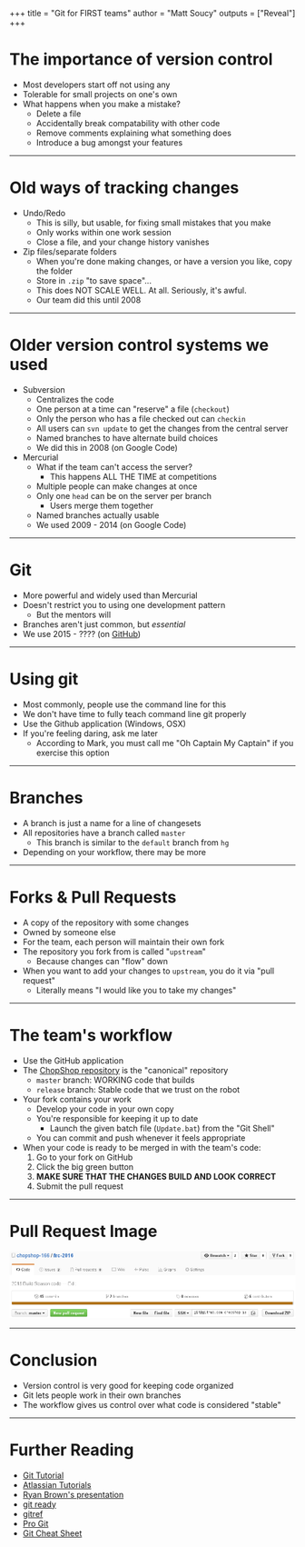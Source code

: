 +++
title = "Git for FIRST teams"
author = "Matt Soucy"
outputs = ["Reveal"]
+++

# The importance of version control

- Most developers start off not using any
- Tolerable for small projects on one's own
- What happens when you make a mistake?
	- Delete a file
	- Accidentally break compatability with other code
	- Remove comments explaining what something does
	- Introduce a bug amongst your features

---

# Old ways of tracking changes

- Undo/Redo
	- This is silly, but usable, for fixing small mistakes that you make
	- Only works within one work session
	- Close a file, and your change history vanishes
- Zip files/separate folders
	- When you're done making changes, or have a version you like, copy the folder
	- Store in `.zip` "to save space"...
	- This does NOT SCALE WELL. At all. Seriously, it's awful.
	- Our team did this until 2008

---

# Older version control systems we used

- Subversion
	- Centralizes the code
	- One person at a time can "reserve" a file (`checkout`)
	- Only the person who has a file checked out can `checkin`
	- All users can `svn update` to get the changes from the central server
	- Named branches to have alternate build choices
	- We did this in 2008 (on Google Code)
- Mercurial
	- What if the team can't access the server?
		- This happens ALL THE TIME at competitions
	- Multiple people can make changes at once
	- Only one `head` can be on the server per branch
		- Users merge them together
	- Named branches actually usable
	- We used 2009 - 2014 (on Google Code)

---

# Git

- More powerful and widely used than Mercurial
- Doesn't restrict you to using one development pattern
	- But the mentors will
- Branches aren't just common, but *essential*
- We use 2015 - ???? (on [GitHub][])

---

# Using git

- Most commonly, people use the command line for this
- We don't have time to fully teach command line git properly
- Use the Github application (Windows, OSX)
- If you're feeling daring, ask me later
	- According to Mark, you must call me "Oh Captain My Captain" if you exercise this option

---

# Branches

- A branch is just a name for a line of changesets
- All repositories have a branch called `master`
	- This branch is similar to the `default` branch from `hg`
- Depending on your workflow, there may be more

---

# Forks & Pull Requests

- A copy of the repository with some changes
- Owned by someone else
- For the team, each person will maintain their own fork
- The repository you fork from is called "`upstream`"
	- Because changes can "flow" down
- When you want to add your changes to `upstream`, you do it via "pull request"
	- Literally means "I would like you to take my changes"

---

# The team's workflow

- Use the GitHub application
- The [ChopShop repository][] is the "canonical" repository
	- `master` branch: WORKING code that builds
	- `release` branch: Stable code that we trust on the robot
- Your fork contains your work
	- Develop your code in your own copy
	- You're responsible for keeping it up to date
		- Launch the given batch file (`Update.bat`) from the "Git Shell"
	- You can commit and push whenever it feels appropriate
- When your code is ready to be merged in with the team's code:
	1. Go to your fork on GitHub
	2. Click the big green button
	3. **MAKE SURE THAT THE CHANGES BUILD AND LOOK CORRECT**
	4. Submit the pull request

---

# Pull Request Image

![Pull Request](pull-request.png)

---

# Conclusion

- Version control is very good for keeping code organized
- Git lets people work in their own branches
- The workflow gives us control over what code is considered "stable"
<!--- Version control is as easy as *fork*, *spoon*, and *knife*-->

---

# Further Reading

- [Git Tutorial](http://git-scm.com/docs/gittutorial)
- [Atlassian Tutorials](https://www.atlassian.com/git/tutorials/)
- [Ryan Brown's presentation](http://rsb.io/talks/git/)
- [git ready](http://gitready.com)
- [gitref](http://gitref.org)
- [Pro Git](http://progit.org)
- [Git Cheat Sheet](http://cheat.errtheblog.com/s/git)
<!-- - [BitBucket tutorial](https://bitbucket.org/spooning/) -->

[GitHub]: http://github.com/
[ChopShop repository]: http://github.com/ChopShop-166/frc-2016
